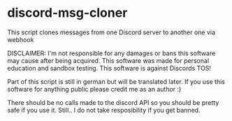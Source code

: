 # discord-msg-cloner
This script clones messages from one Discord server to another one via webhook

DISCLAIMER:
I'm not responsible for any damages or bans this software may cause after being acquired. This software was made for personal education and sandbox testing. This software is against Discords TOS!


Part of this script is still in german but will be translated later. If you use this software for anything public please credit me as an author :)

There should be no calls made to the discord API so you should be pretty safe if you use it. Still..  I do not take resposibility if you get banned.
